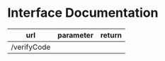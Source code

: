 # Interface Documentation

|     url     | parameter | return |
|:-----------:|:----------|:-------|
| /verifyCode |           |        |
